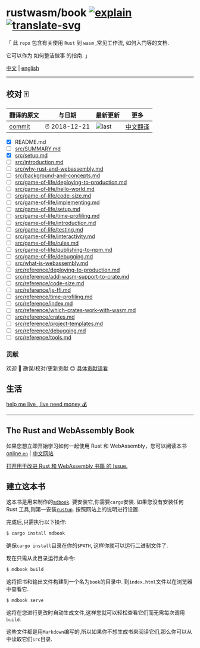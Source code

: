 # rustwasm/book [![explain]][source] [![translate-svg]][translate-list]

<!-- [![size-img]][size] -->

[explain]: http://llever.com/explain.svg
[source]: https://github.com/chinanf-boy/Source-Explain
[translate-svg]: http://llever.com/translate.svg
[translate-list]: https://github.com/chinanf-boy/chinese-translate-list
[size-img]: https://packagephobia.now.sh/badge?p=Name
[size]: https://packagephobia.now.sh/result?p=Name

「 此 `repo` 包含有关使用 `Rust` 到 `wasm` ,常见工作流, 如何入门等的文档.

它可以作为 如何整洁做事 的指南. 」

[中文](./readme.zh.md) | [english](https://github.com/rustwasm/book)

---

## 校对 🀄️

<!-- doc-templite START generated -->
<!-- repo = 'rustwasm/book' -->
<!-- commit = '7cdec718cd95bbeca0164935e74d72a690a552f1' -->
<!-- time = '2018-12-21' -->

| 翻译的原文 | 与日期        | 最新更新 | 更多                       |
| ---------- | ------------- | -------- | -------------------------- |
| [commit]   | ⏰ 2018-12-21 | ![last]  | [中文翻译][translate-list] |

[last]: https://img.shields.io/github/last-commit/rustwasm/book.svg
[commit]: https://github.com/rustwasm/book/tree/7cdec718cd95bbeca0164935e74d72a690a552f1

<!-- doc-templite END generated -->

- [x] README.md
- [ ] [src/SUMMARY.md](src/SUMMARY.md)
- [x] [src/setup.md](src/setup.zh.md)
- [ ] [src/introduction.md](src/introduction.zh.md)
- [ ] [src/why-rust-and-webassembly.md](src/why-rust-and-webassembly.zh.md)
- [ ] [src/background-and-concepts.md](src/background-and-concepts.zh.md)
- [ ] [src/game-of-life/deploying-to-production.md](src/game-of-life/deploying-to-production.zh.md)
- [ ] [src/game-of-life/hello-world.md](src/game-of-life/hello-world.zh.md)
- [ ] [src/game-of-life/code-size.md](src/game-of-life/code-size.zh.md)
- [ ] [src/game-of-life/implementing.md](src/game-of-life/implementing.zh.md)
- [ ] [src/game-of-life/setup.md](src/game-of-life/setup.zh.md)
- [ ] [src/game-of-life/time-profiling.md](src/game-of-life/time-profiling.zh.md)
- [ ] [src/game-of-life/introduction.md](src/game-of-life/introduction.zh.md)
- [ ] [src/game-of-life/testing.md](src/game-of-life/testing.zh.md)
- [ ] [src/game-of-life/interactivity.md](src/game-of-life/interactivity.zh.md)
- [ ] [src/game-of-life/rules.md](src/game-of-life/rules.zh.md)
- [ ] [src/game-of-life/publishing-to-npm.md](src/game-of-life/publishing-to-npm.zh.md)
- [ ] [src/game-of-life/debugging.md](src/game-of-life/debugging.zh.md)
- [ ] [src/what-is-webassembly.md](src/what-is-webassembly.zh.md)
- [ ] [src/reference/deploying-to-production.md](src/reference/deploying-to-production.zh.md)
- [ ] [src/reference/add-wasm-support-to-crate.md](src/reference/add-wasm-support-to-crate.zh.md)
- [ ] [src/reference/code-size.md](src/reference/code-size.zh.md)
- [ ] [src/reference/js-ffi.md](src/reference/js-ffi.zh.md)
- [ ] [src/reference/time-profiling.md](src/reference/time-profiling.zh.md)
- [ ] [src/reference/index.md](src/reference/index.zh.md)
- [ ] [src/reference/which-crates-work-with-wasm.md](src/reference/which-crates-work-with-wasm.zh.md)
- [ ] [src/reference/crates.md](src/reference/crates.zh.md)
- [ ] [src/reference/project-templates.md](src/reference/project-templates.zh.md)
- [ ] [src/reference/debugging.md](src/reference/debugging.zh.md)
- [ ] [src/reference/tools.md](src/reference/tools.zh.md)

### 贡献

欢迎 👏 勘误/校对/更新贡献 😊 [具体贡献请看](https://github.com/chinanf-boy/chinese-translate-list#贡献)

## 生活

[help me live , live need money 💰](https://github.com/chinanf-boy/live-need-money)

---

## The Rust and WebAssembly Book

如果您想立即开始学习如何一起使用 Rust 和 WebAssembly，您可以阅读本书 [online `en`](https://rustwasm.github.io/book/game-of-life/introduction.html) | [中文网站](http://llever.com/rustwasm-book/)

[打开用于改进 Rust 和 WebAssembly 书籍 的 Issue.][book-issues]

[book-issues]: https://github.com/rustwasm/book/issues

## 建立这本书

这本书是用来制作的[`mdbook`][mdbook]. 要安装它,你需要`cargo`安装. 如果您没有安装任何 Rust 工具,则第一安装[`rustup`][rustup]. 按照网站上的说明进行设置.

完成后,只需执行以下操作:

```bash
$ cargo install mdbook
```

确保`cargo install`目录在你的`$PATH`, 这样你就可以运行二进制文件了.

现在只需从此目录运行此命令:

```bash
$ mdbook build
```

这将把书和输出文件构建到一个名为`book`的目录中. 到`index.html`文件以在浏览器中查看它.

```bash
$ mdbook serve
```

这将在您进行更改时自动生成文件,这样您就可以轻松查看它们而无需每次调用`build`.

这些文件都是用`Markdown`编写的,所以如果你不想生成书来阅读它们,那么你可以从中读取它们`src`目录.

[mdbook]: https://github.com/rust-lang-nursery/mdBook
[rustup]: https://github.com/rust-lang-nursery/rustup.rs/

